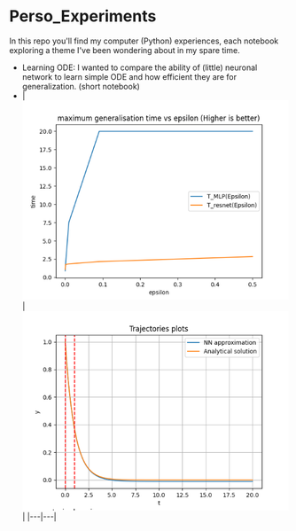# Perso_Experiments
In this repo you'll find my computer (Python) experiences, each notebook exploring a theme I've been wondering about in my spare time. 

- Learning ODE: I wanted to compare the ability of (little) neuronal network to learn simple ODE and how efficient they are for generalization. (short notebook)
- | ![Generalisation time for MLP and ResNet](maximum_generalisation_time_xprime_x_MLP.png)| ![Plot of the 'optimal weights' MLP](MLP_xprime_x.png)
 |
|---|---|
